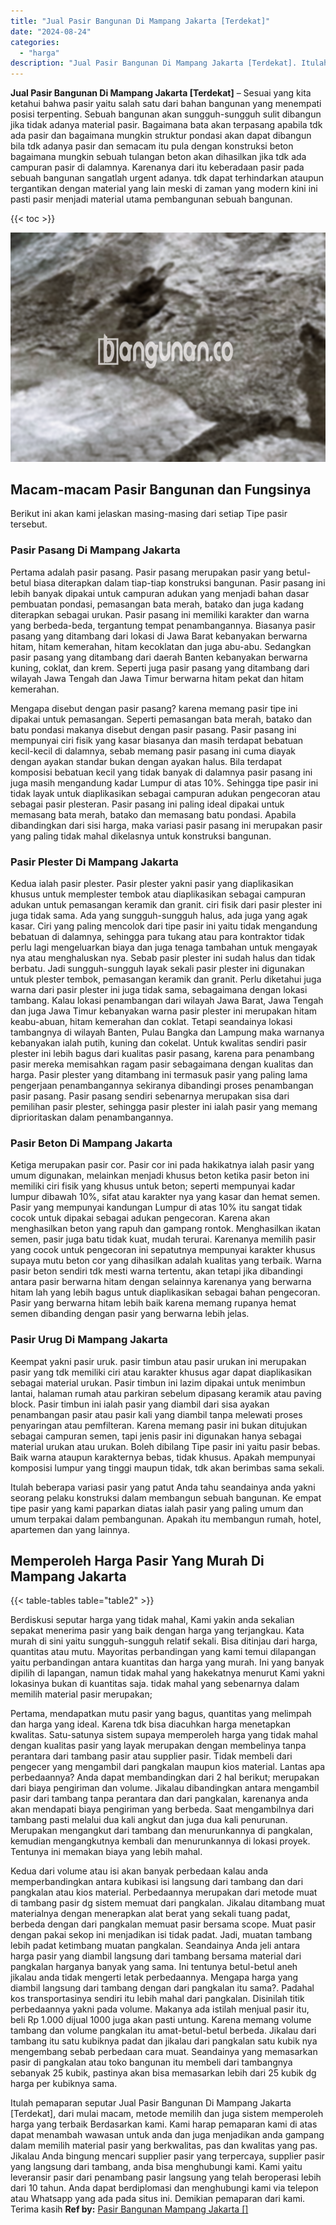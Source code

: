 ```yaml
---
title: "Jual Pasir Bangunan Di Mampang Jakarta [Terdekat]"
date: "2024-08-24"
categories: 
  - "harga"
description: "Jual Pasir Bangunan Di Mampang Jakarta [Terdekat]. Itulah pemaparan seputar Jual Pasir Bangunan Di Mampang Jakarta [Terdekat], dari mulai macam, metode mem..."
---
```


**Jual Pasir Bangunan Di Mampang Jakarta \[Terdekat\]** – Sesuai yang kita ketahui bahwa pasir yaitu salah satu dari bahan bangunan yang menempati posisi terpenting. Sebuah bangunan akan sungguh-sungguh sulit dibangun jika tidak adanya material pasir. Bagaimana bata akan terpasang apabila tdk ada pasir dan bagaimana mungkin struktur pondasi akan dapat dibangun bila tdk adanya pasir dan semacam itu pula dengan konstruksi beton bagaimana mungkin sebuah tulangan beton akan dihasilkan jika tdk ada campuran pasir di dalamnya. Karenanya dari itu keberadaan pasir pada sebuah bangunan sangatlah urgent adanya. tdk dapat terhindarkan ataupun tergantikan dengan material yang lain meski di zaman yang modern kini ini pasti pasir menjadi material utama pembangunan sebuah bangunan.

{{< toc >}}

![Jual Pasir Bangunan Di Mampang Jakarta [Terdekat]](/images/jual-pasir-bangunan-36.png)

## Macam-macam Pasir Bangunan dan Fungsinya

Berikut ini akan kami jelaskan masing-masing dari setiap Tipe pasir tersebut.

### Pasir Pasang Di Mampang Jakarta

Pertama adalah pasir pasang. Pasir pasang merupakan pasir yang betul-betul biasa diterapkan dalam tiap-tiap konstruksi bangunan. Pasir pasang ini lebih banyak dipakai untuk campuran adukan yang menjadi bahan dasar pembuatan pondasi, pemasangan bata merah, batako dan juga kadang diterapkan sebagai urukan. Pasir pasang ini memiliki karakter dan warna yang berbeda-beda, tergantung tempat penambangannya. Biasanya pasir pasang yang ditambang dari lokasi di Jawa Barat kebanyakan berwarna hitam, hitam kemerahan, hitam kecoklatan dan juga abu-abu. Sedangkan pasir pasang yang ditambang dari daerah Banten kebanyakan berwarna kuning, coklat, dan krem. Seperti juga pasir pasang yang ditambang dari wilayah Jawa Tengah dan Jawa Timur berwarna hitam pekat dan hitam kemerahan.

Mengapa disebut dengan pasir pasang? karena memang pasir tipe ini dipakai untuk pemasangan. Seperti pemasangan bata merah, batako dan batu pondasi makanya disebut dengan pasir pasang. Pasir pasang ini mempunyai ciri fisik yang kasar biasanya dan masih terdapat bebatuan kecil-kecil di dalamnya, sebab memang pasir pasang ini cuma diayak dengan ayakan standar bukan dengan ayakan halus. Bila terdapat komposisi bebatuan kecil yang tidak banyak di dalamnya pasir pasang ini juga masih mengandung kadar Lumpur di atas 10%. Sehingga tipe pasir ini tidak layak untuk diaplikasikan sebagai campuran adukan pengecoran atau sebagai pasir plesteran. Pasir pasang ini paling ideal dipakai untuk memasang bata merah, batako dan memasang batu pondasi. Apabila dibandingkan dari sisi harga, maka variasi pasir pasang ini merupakan pasir yang paling tidak mahal dikelasnya untuk konstruksi bangunan.

### Pasir Plester Di Mampang Jakarta

Kedua ialah pasir plester. Pasir plester yakni pasir yang diaplikasikan khusus untuk memplester tembok atau diaplikasikan sebagai campuran adukan untuk pemasangan keramik dan granit. ciri fisik dari pasir plester ini juga tidak sama. Ada yang sungguh-sungguh halus, ada juga yang agak kasar. Ciri yang paling mencolok dari tipe pasir ini yaitu tidak mengandung bebatuan di dalamnya, sehingga para tukang atau para kontraktor tidak perlu lagi mengeluarkan biaya dan juga tenaga tambahan untuk mengayak nya atau menghaluskan nya. Sebab pasir plester ini sudah halus dan tidak berbatu. Jadi sungguh-sungguh layak sekali pasir plester ini digunakan untuk plester tembok, pemasangan keramik dan granit. Perlu diketahui juga warna dari pasir plester ini juga tidak sama, sebagaimana dengan lokasi tambang. Kalau lokasi penambangan dari wilayah Jawa Barat, Jawa Tengah dan juga Jawa Timur kebanyakan warna pasir plester ini merupakan hitam keabu-abuan, hitam kemerahan dan coklat. Tetapi seandainya lokasi tambangnya di wilayah Banten, Pulau Bangka dan Lampung maka warnanya kebanyakan ialah putih, kuning dan cokelat. Untuk kwalitas sendiri pasir plester ini lebih bagus dari kualitas pasir pasang, karena para penambang pasir mereka memisahkan ragam pasir sebagaimana dengan kualitas dan harga. Pasir plester yang ditambang ini termasuk pasir yang paling lama pengerjaan penambangannya sekiranya dibandingi proses penambangan pasir pasang. Pasir pasang sendiri sebenarnya merupakan sisa dari pemilihan pasir plester, sehingga pasir plester ini ialah pasir yang memang diprioritaskan dalam penambangannya.

### Pasir Beton Di Mampang Jakarta

Ketiga merupakan pasir cor. Pasir cor ini pada hakikatnya ialah pasir yang umum digunakan, melainkan menjadi khusus beton ketika pasir beton ini memiliki ciri fisik yang khusus untuk beton; seperti mempunyai kadar lumpur dibawah 10%, sifat atau karakter nya yang kasar dan hemat semen. Pasir yang mempunyai kandungan Lumpur di atas 10% itu sangat tidak cocok untuk dipakai sebagai adukan pengecoran. Karena akan menghasilkan beton yang rapuh dan gampang rontok. Menghasilkan ikatan semen, pasir juga batu tidak kuat, mudah terurai. Karenanya memilih pasir yang cocok untuk pengecoran ini sepatutnya mempunyai karakter khusus supaya mutu beton cor yang dihasilkan adalah kualitas yang terbaik. Warna pasir beton sendiri tdk mesti warna tertentu, akan tetapi jika dibandingi antara pasir berwarna hitam dengan selainnya karenanya yang berwarna hitam lah yang lebih bagus untuk diaplikasikan sebagai bahan pengecoran. Pasir yang berwarna hitam lebih baik karena memang rupanya hemat semen dibanding dengan pasir yang berwarna lebih jelas.

### Pasir Urug Di Mampang Jakarta

Keempat yakni pasir uruk. pasir timbun atau pasir urukan ini merupakan pasir yang tdk memiliki ciri atau karakter khusus agar dapat diaplikasikan sebagai material urukan. Pasir timbun ini lazim dipakai untuk menimbun lantai, halaman rumah atau parkiran sebelum dipasang keramik atau paving block. Pasir timbun ini ialah pasir yang diambil dari sisa ayakan penambangan pasir atau pasir kali yang diambil tanpa melewati proses penyaringan atau pemfilteran. Karena memang pasir ini bukan ditujukan sebagai campuran semen, tapi jenis pasir ini digunakan hanya sebagai material urukan atau urukan. Boleh dibilang Tipe pasir ini yaitu pasir bebas. Baik warna ataupun karakternya bebas, tidak khusus. Apakah mempunyai komposisi lumpur yang tinggi maupun tidak, tdk akan berimbas sama sekali.

Itulah beberapa variasi pasir yang patut Anda tahu seandainya anda yakni seorang pelaku konstruksi dalam membangun sebuah bangunan. Ke empat tipe pasir yang kami paparkan diatas ialah pasir yang paling umum dan umum terpakai dalam pembangunan. Apakah itu membangun rumah, hotel, apartemen dan yang lainnya.

## Memperoleh Harga Pasir Yang Murah Di Mampang Jakarta

{{< table-tables table="table2" >}}

Berdiskusi seputar harga yang tidak mahal, Kami yakin anda sekalian sepakat menerima pasir yang baik dengan harga yang terjangkau. Kata murah di sini yaitu sungguh-sungguh relatif sekali. Bisa ditinjau dari harga, quantitas atau mutu. Mayoritas perbandingan yang kami temui dilapangan yaitu perbandingan antara kuantitas dan harga yang murah. Ini yang banyak dipilih di lapangan, namun tidak mahal yang hakekatnya menurut Kami yakni lokasinya bukan di kuantitas saja. tidak mahal yang sebenarnya dalam memilih material pasir merupakan;

Pertama, mendapatkan mutu pasir yang bagus, quantitas yang melimpah dan harga yang ideal. Karena tdk bisa diacuhkan harga menetapkan kwalitas. Satu-satunya sistem supaya memperoleh harga yang tidak mahal dengan kualitas pasir yang layak merupakan dengan membelinya tanpa perantara dari tambang pasir atau supplier pasir. Tidak membeli dari pengecer yang mengambil dari pangkalan maupun kios material. Lantas apa perbedaannya? Anda dapat membandingkan dari 2 hal berikut; merupakan dari biaya pengiriman dan volume. Jikalau dibandingkan antara mengambil pasir dari tambang tanpa perantara dan dari pangkalan, karenanya anda akan mendapati biaya pengiriman yang berbeda. Saat mengambilnya dari tambang pasti melalui dua kali angkut dan juga dua kali penurunan. Merupakan mengangkut dari tambang dan menurunkannya di pangkalan, kemudian mengangkutnya kembali dan menurunkannya di lokasi proyek. Tentunya ini memakan biaya yang lebih mahal.

Kedua dari volume atau isi akan banyak perbedaan kalau anda memperbandingkan antara kubikasi isi langsung dari tambang dan dari pangkalan atau kios material. Perbedaannya merupakan dari metode muat di tambang pasir dg sistem memuat dari pangkalan. Jikalau ditambang muat materialnya dengan menerapkan alat berat yang sekali tuang padat, berbeda dengan dari pangkalan memuat pasir bersama scope. Muat pasir dengan pakai sekop ini menjadikan isi tidak padat. Jadi, muatan tambang lebih padat ketimbang muatan pangkalan. Seandainya Anda jeli antara harga pasir yang diambil langsung dari tambang bersama material dari pangkalan harganya banyak yang sama. Ini tentunya betul-betul aneh jikalau anda tidak mengerti letak perbedaannya. Mengapa harga yang diambil langsung dari tambang dengan dari pangkalan itu sama?. Padahal kos transportasinya sendiri itu lebih mahal dari pangkalan. Disinilah titik perbedaannya yakni pada volume. Makanya ada istilah menjual pasir itu, beli Rp 1.000 dijual 1000 juga akan pasti untung. Karena memang volume tambang dan volume pangkalan itu amat-betul-betul berbeda. Jikalau dari tambang itu satu kubiknya padat dan jikalau dari pangkalan satu kubik nya mengembang sebab perbedaan cara muat. Seandainya yang memasarkan pasir di pangkalan atau toko bangunan itu membeli dari tambangnya sebanyak 25 kubik, pastinya akan bisa memasarkan lebih dari 25 kubik dg harga per kubiknya sama.

Itulah pemaparan seputar Jual Pasir Bangunan Di Mampang Jakarta \[Terdekat\], dari mulai macam, metode memilih dan juga sistem memperoleh harga yang terbaik Berdasarkan kami. Kami harap pemaparan kami di atas dapat menambah wawasan untuk anda dan juga menjadikan anda gampang dalam memilih material pasir yang berkwalitas, pas dan kwalitas yang pas. Jikalau Anda bingung mencari supplier pasir yang terpercaya, supplier pasir yang langsung dari tambang, anda bisa menghubungi kami. Kami yaitu leveransir pasir dari penambang pasir langsung yang telah beroperasi lebih dari 10 tahun. Anda dapat berdiplomasi dan menghubungi kami via telepon atau Whatsapp yang ada pada situs ini. Demikian pemaparan dari kami. Terima kasih
**Ref by:** [Pasir Bangunan Mampang Jakarta []](https://id.wikipedia.org/wiki/Pasir)
